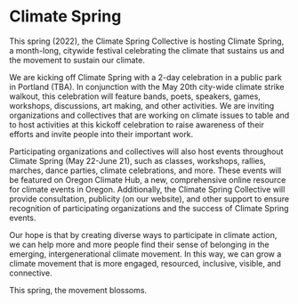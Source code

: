 # Climate Spring

This spring (2022), the Climate Spring Collective is hosting Climate Spring, a month-long, citywide festival celebrating the climate that sustains us and the movement to sustain our climate.

We are kicking off Climate Spring with a 2-day celebration in a public park in Portland (TBA). In conjunction with the May 20th city-wide climate strike walkout, this celebration will feature bands, poets, speakers, games, workshops, discussions, art making, and other activities. We are inviting organizations and collectives that are working on climate issues to table and to host activities at this kickoff celebration to raise awareness of their efforts and invite people into their important work. 

Participating organizations and collectives will also host events throughout Climate Spring (May 22-June 21), such as classes, workshops, rallies, marches, dance parties, climate celebrations, and more. These events will be featured on Oregon Climate Hub, a new, comprehensive online resource for climate events in Oregon. Additionally, the Climate Spring Collective will provide consultation, publicity (on our website), and other support to ensure recognition of participating organizations and the success of Climate Spring events. 

Our hope is that by creating diverse ways to participate in climate action, we can help more and more people find their sense of belonging in the emerging, intergenerational climate movement. In this way, we can grow a climate movement that is more engaged, resourced, inclusive, visible, and connective. 

This spring, the movement blossoms. 
